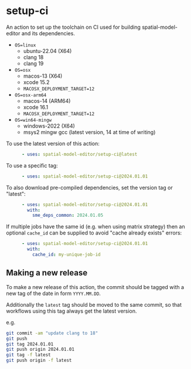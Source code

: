 # setup-ci

An action to set up the toolchain on CI used for building spatial-model-editor and its dependencies.

- `OS=linux`
  - ubuntu-22.04 (X64)
  - clang 18
  - clang 19
- `OS=osx`
  - macos-13 (X64)
  - xcode 15.2
  - `MACOSX_DEPLOYMENT_TARGET=12`
- `OS=osx-arm64`
  - macos-14 (ARM64)
  - xcode 16.1
  - `MACOSX_DEPLOYMENT_TARGET=12`
- `OS=win64-mingw`
  - windows-2022 (X64)
  - msys2 mingw gcc (latest version, 14 at time of writing)

To use the latest version of this action:

```yaml
      - uses: spatial-model-editor/setup-ci@latest
```

To use a specific tag:

```yaml
      - uses: spatial-model-editor/setup-ci@2024.01.01
```

To also download pre-compiled dependencies, set the version tag or "latest":

```yaml
      - uses: spatial-model-editor/setup-ci@2024.01.01
        with:
          sme_deps_common: 2024.01.05
```

If multiple jobs have the same id (e.g. when using matrix strategy) then an optional `cache_id` can be supplied to avoid "cache already exists" errors:

```yaml
      - uses: spatial-model-editor/setup-ci@2024.01.01
        with:
          cache_id: my-unique-job-id
```

## Making a new release

To make a new release of this action, the commit should be tagged with a new tag of the date in form `YYYY.MM.DD`.

Additionally the `latest` tag should be moved to the same commit, so that workflows using this tag always get the latest version.

e.g.

```bash
git commit -am "update clang to 18"
git push
git tag 2024.01.01
git push origin 2024.01.01
git tag -f latest
git push origin -f latest
```
